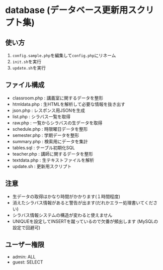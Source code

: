 # database (データベース更新用スクリプト集)

## 使い方
1. `config.sample.php`を編集して`config.php`にリネーム
2. `init.sh`を実行
3. `update.sh`を実行

## ファイル構成
- classroom.php : 講義室に関するデータを整形
- htmldata.php : 生HTMLを解析して必要な情報を抜き出す
- json.php : レスポンス用JSONを生成
- list.php : シラバス一覧を取得
- raw.php : 一覧からシラバスの生データを取得
- schedule.php : 時限曜日データを整形
- semester.php : 学期データを整形
- summary.php : 検索用にデータを集計
- tables.sql : テーブル初期化SQL
- teacher.php : 講師に関するデータを整形
- textdata.php : 生テキストファイルを解析
- update.sh : 更新用スクリプト

## 注意
- 生データの取得はかなり時間がかかります(１時間程度)
- 消えたシラバス情報があると警告が出ます(だれかエラー処理書いてください)
- シラバス情報システムの構造が変わると使えません
- UNIQUEを設定してINSERTを蹴っているので欠番が頻出します (MySQLの設定で回避可)

## ユーザー権限
- admin: ALL
- guest: SELECT
